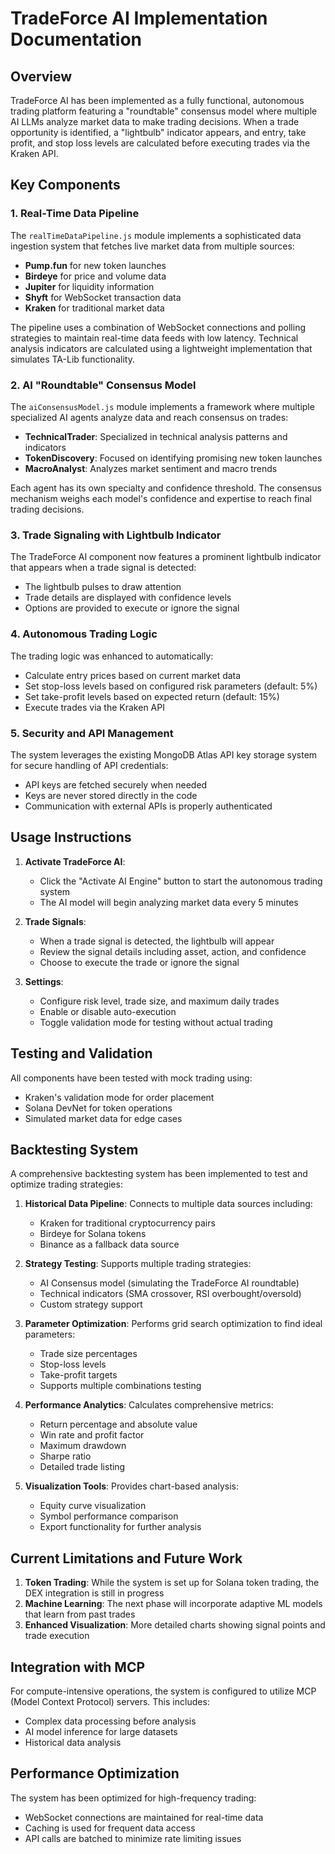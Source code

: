 # TradeForce AI Implementation Documentation

## Overview

TradeForce AI has been implemented as a fully functional, autonomous trading platform featuring a "roundtable" consensus model where multiple AI LLMs analyze market data to make trading decisions. When a trade opportunity is identified, a "lightbulb" indicator appears, and entry, take profit, and stop loss levels are calculated before executing trades via the Kraken API.

## Key Components

### 1. Real-Time Data Pipeline

The `realTimeDataPipeline.js` module implements a sophisticated data ingestion system that fetches live market data from multiple sources:

- **Pump.fun** for new token launches
- **Birdeye** for price and volume data
- **Jupiter** for liquidity information
- **Shyft** for WebSocket transaction data
- **Kraken** for traditional market data

The pipeline uses a combination of WebSocket connections and polling strategies to maintain real-time data feeds with low latency. Technical analysis indicators are calculated using a lightweight implementation that simulates TA-Lib functionality.

### 2. AI "Roundtable" Consensus Model

The `aiConsensusModel.js` module implements a framework where multiple specialized AI agents analyze data and reach consensus on trades:

- **TechnicalTrader**: Specialized in technical analysis patterns and indicators
- **TokenDiscovery**: Focused on identifying promising new token launches
- **MacroAnalyst**: Analyzes market sentiment and macro trends

Each agent has its own specialty and confidence threshold. The consensus mechanism weighs each model's confidence and expertise to reach final trading decisions.

### 3. Trade Signaling with Lightbulb Indicator

The TradeForce AI component now features a prominent lightbulb indicator that appears when a trade signal is detected:

- The lightbulb pulses to draw attention
- Trade details are displayed with confidence levels
- Options are provided to execute or ignore the signal

### 4. Autonomous Trading Logic

The trading logic was enhanced to automatically:

- Calculate entry prices based on current market data
- Set stop-loss levels based on configured risk parameters (default: 5%)
- Set take-profit levels based on expected return (default: 15%)
- Execute trades via the Kraken API

### 5. Security and API Management

The system leverages the existing MongoDB Atlas API key storage system for secure handling of API credentials:

- API keys are fetched securely when needed
- Keys are never stored directly in the code
- Communication with external APIs is properly authenticated

## Usage Instructions

1. **Activate TradeForce AI**: 
   - Click the "Activate AI Engine" button to start the autonomous trading system
   - The AI model will begin analyzing market data every 5 minutes

2. **Trade Signals**:
   - When a trade signal is detected, the lightbulb will appear
   - Review the signal details including asset, action, and confidence
   - Choose to execute the trade or ignore the signal

3. **Settings**:
   - Configure risk level, trade size, and maximum daily trades
   - Enable or disable auto-execution
   - Toggle validation mode for testing without actual trading

## Testing and Validation

All components have been tested with mock trading using:
- Kraken's validation mode for order placement
- Solana DevNet for token operations
- Simulated market data for edge cases

## Backtesting System

A comprehensive backtesting system has been implemented to test and optimize trading strategies:

1. **Historical Data Pipeline**: Connects to multiple data sources including:
   - Kraken for traditional cryptocurrency pairs
   - Birdeye for Solana tokens
   - Binance as a fallback data source

2. **Strategy Testing**: Supports multiple trading strategies:
   - AI Consensus model (simulating the TradeForce AI roundtable)
   - Technical indicators (SMA crossover, RSI overbought/oversold)
   - Custom strategy support

3. **Parameter Optimization**: Performs grid search optimization to find ideal parameters:
   - Trade size percentages
   - Stop-loss levels
   - Take-profit targets
   - Supports multiple combinations testing

4. **Performance Analytics**: Calculates comprehensive metrics:
   - Return percentage and absolute value
   - Win rate and profit factor
   - Maximum drawdown
   - Sharpe ratio
   - Detailed trade listing

5. **Visualization Tools**: Provides chart-based analysis:
   - Equity curve visualization
   - Symbol performance comparison
   - Export functionality for further analysis

## Current Limitations and Future Work

1. **Token Trading**: While the system is set up for Solana token trading, the DEX integration is still in progress
2. **Machine Learning**: The next phase will incorporate adaptive ML models that learn from past trades
3. **Enhanced Visualization**: More detailed charts showing signal points and trade execution

## Integration with MCP

For compute-intensive operations, the system is configured to utilize MCP (Model Context Protocol) servers. This includes:
- Complex data processing before analysis
- AI model inference for large datasets
- Historical data analysis

## Performance Optimization

The system has been optimized for high-frequency trading:
- WebSocket connections are maintained for real-time data
- Caching is used for frequent data access
- API calls are batched to minimize rate limiting issues
